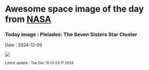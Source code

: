 
# Awesome space image of the day from [NASA](https://api.nasa.gov/)

### Today image : Pleiades: The Seven Sisters Star Cluster
Date : 2024-12-09

![](https://apod.nasa.gov/apod/image/2412/Pleiades_Pelizzo_960.jpg)

<small>Latest update : Tue Dec 10 01:23:17 2024</small>
        